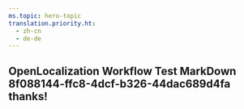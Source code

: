 ```yaml
---
ms.topic: hero-topic
translation.priority.ht: 
  - zh-cn
  - de-de
---
```

## OpenLocalization Workflow Test MarkDown 8f088144-ffc8-4dcf-b326-44dac689d4fa thanks!
